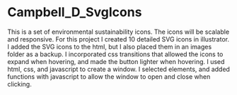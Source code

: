 # Campbell_D_SvgIcons
This is a set of environmental sustainability icons. The icons will be scalable and responsive. 
For this project I created 10 detailed SVG icons in illustrator. I added the SVG icons to the html, but I also placed them in an images folder as a backup. I incorporated css transitions that allowed the icons to expand when hovering, and made the button lighter when hovering. I used html, css, and javascript to create a window. I selected elements, and added functions with javascript to allow the window to open and close when clicking. 



